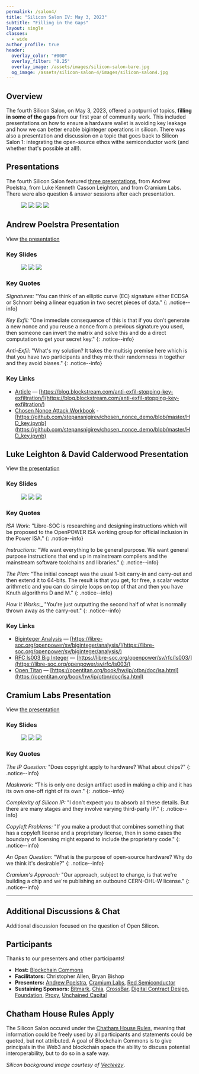 ```yaml
---
permalink: /salon4/
title: "Silicon Salon IV: May 3, 2023"
subtitle: "Filling in the Gaps"
layout: single
classes:
  - wide
author_profile: true
header:
  overlay_color: "#000"
  overlay_filter: "0.25"
  overlay_image: /assets/images/silicon-salon-bare.jpg
  og_image: /assets/silicon-salon-4/images/silicon-salon4.jpg
---
```


## Overview

The fourth Silicon Salon, on May 3, 2023, offered a potpurri of
topics, **filling in some of the gaps** from our first year of
community work. This included presentations on how to ensure a
hardware wallet is avoiding key leakage and how we can better enable
biginteger operations in silicon. There was also a presentation and
discussion on a topic that goes back to Silicon Salon 1: integrating
the open-source ethos withe semiconductor work (and whether that's
possible at all!).

## Presentations

The fourth Silicon Salon featured [three
presentations](/salon4/presentations), from Andrew Poelstra, from Luke
Kenneth Casson Leighton, and from Cramium Labs.  There were also
question & answer sessions after each presentation.

<figure class="third">
	<a href="https://www.siliconsalon.info/salon4/presentations/#silicon-salon-overview"><img src="/assets/silicon-salon-4/presentations/silicon-salon-presentation.jpg"></a>
	<a href="https://www.siliconsalon.info/salon4/presentations/#andrew-poelstra-presentation"><img src="/assets/silicon-salon-4/presentations/poelstra-presentation.jpg"></a>
	<a href="https://www.siliconsalon.info/salon4/presentations/#luke-leighton-david-calderwood-presentation"><img src="/assets/silicon-salon-4/presentations/libresoc-presentation.jpg"></a>
	<a href="https://www.siliconsalon.info/salon4/presentations/#cramium-labs-presentation"><img src="/assets/silicon-salon-4/presentations/cramium-presentation.jpg"></a>
</figure>

## Andrew Poelstra Presentation

View [the presentation](https://www.siliconsalon.info/salon4/presentations/#andrew-poelstra-presentation)

### Key Slides

<figure class="third">
	<a href="https://www.siliconsalon.info/assets/silicon-salon-4/presentations/poelstra-presentation-1.jpg"><img src="/assets/silicon-salon-4/presentations/poelstra-presentation-1.jpg"></a>
	<a href="https://www.siliconsalon.info/assets/silicon-salon-4/presentations/poelstra-presentation-2.jpg"><img src="/assets/silicon-salon-4/presentations/poelstra-presentation-2.jpg"></a>
	<a href="https://www.siliconsalon.info/assets/silicon-salon-4/presentations/poelstra-presentation-3.jpg"><img src="/assets/silicon-salon-4/presentations/poelstra-presentation-3.jpg"></a>	
</figure>

### Key Quotes

_Signatures:_ "You can think of an elliptic curve (EC) signature
either ECDSA or Schnorr being a linear equation in two secret pieces
of data."
{: .notice--info}

_Key Exfil:_ "One immediate consequence of this is that if you don't
generate a new nonce and you reuse a nonce from a previous signature
you used, then someone can invert the matrix and solve this and do a
direct computation to get your secret key."
{: .notice--info}

_Anti-Exfil:_ "What's my solution? It takes the multisig premise here
which is that you have two participants and they mix their randomness
in together and they avoid biases."
{: .notice--info}

### Key Links

* [Article](https://blog.blockstream.com/anti-exfil-stopping-key-exfiltration/) — [https://blog.blockstream.com/anti-exfil-stopping-key-exfiltration/](https://blog.blockstream.com/anti-exfil-stopping-key-exfiltration/)
* [Chosen Nonce Attack Workbook](https://github.com/stepansnigirev/chosen_nonce_demo/blob/master/HD_key.ipynb) - [https://github.com/stepansnigirev/chosen_nonce_demo/blob/master/HD_key.ipynb](https://github.com/stepansnigirev/chosen_nonce_demo/blob/master/HD_key.ipynb)

## Luke Leighton & David Calderwood Presentation

View [the presentation](https://www.siliconsalon.info/salon4/presentations/#luke-leighton-david-calderwood-presentation)

### Key Slides

<figure class="third">
	<a href="https://www.siliconsalon.info/assets/silicon-salon-4/presentations/libresoc-presentation-1.jpg"><img src="/assets/silicon-salon-4/presentations/libresoc-presentation-1.jpg"></a>
	<a href="https://www.siliconsalon.info/assets/silicon-salon-4/presentations/libresoc-presentation-2.jpg"><img src="/assets/silicon-salon-4/presentations/libresoc-presentation-2.jpg"></a>
	<a href="https://www.siliconsalon.info/assets/silicon-salon-4/presentations/libresoc-presentation-3.jpg"><img src="/assets/silicon-salon-4/presentations/libresoc-presentation-3.jpg"></a>
</figure>

### Key Quotes

_ISA Work:_ "Libre-SOC is researching and designing instructions which
will be proposed to the OpenPOWER ISA working group for official
inclusion in the Power ISA."
{: .notice--info}

_Instructions:_ "We want everything to be general purpose. We want
general purpose instructions that end up in mainstream compilers and
the mainstream software toolchains and libraries."
{: .notice--info}

_The Plan:_ "The initial concept was the usual 1-bit carry-in and
carry-out and then extend it to 64-bits. The result is that you get,
for free, a scalar vector arithmetic and you can do simple loops on
top of that and then you have Knuth algorithms D and M."
{: .notice--info}

_How It Works:__
"You're just outputting the second half of what is normally thrown
away as the carry-out."
{: .notice--info}

### Key Links

* [Biginteger Analysis](https://libre-soc.org/openpower/sv/biginteger/analysis/) — [https://libre-soc.org/openpower/sv/biginteger/analysis/](https://libre-soc.org/openpower/sv/biginteger/analysis/)
* [RFC ls003 Big Integer](https://libre-soc.org/openpower/sv/rfc/ls003/) — [https://libre-soc.org/openpower/sv/rfc/ls003/](https://libre-soc.org/openpower/sv/rfc/ls003/)
* [Open Titan](https://opentitan.org/book/hw/ip/otbn/doc/isa.html) — [https://opentitan.org/book/hw/ip/otbn/doc/isa.html](https://opentitan.org/book/hw/ip/otbn/doc/isa.html)

## Cramium Labs Presentation

View [the presentation](https://www.siliconsalon.info/salon4/presentations/#cramium-labs-presentation)

### Key Slides

<figure class="third">
	<a href="https://www.siliconsalon.info/assets/silicon-salon-4/presentations/cramium-presentation-1.jpg"><img src="/assets/silicon-salon-4/presentations/cramium-presentation-1.jpg"></a>
	<a href="https://www.siliconsalon.info/assets/silicon-salon-4/presentations/cramium-presentation-2.jpg"><img src="/assets/silicon-salon-4/presentations/cramium-presentation-2.jpg"></a>
	<a href="https://www.siliconsalon.info/assets/silicon-salon-4/presentations/cramium-presentation-3.jpg"><img src="/assets/silicon-salon-4/presentations/cramium-presentation-3.jpg"></a>	
</figure>

### Key Quotes

_The IP Question:_
"Does copyright apply to hardware? What about chips?"
{: .notice--info}

_Maskwork:_
"This is only one design artifact used in making a chip and it has its
own one-off right of its own."
{: .notice--info}

_Complexity of Silicon IP:_
"I don't expect you to absorb all these details. But there are many
stages and they involve varying third-party IP."
{: .notice--info}

_Copyleft Problems:_
"If you make a product that combines something that has a copyleft
license and a proprietary license, then in some cases the boundary of
licensing might expand to include the proprietary code."
{: .notice--info}

_An Open Question:_
"What is the purpose of open-source hardware? Why do we think it's
desirable?"
{: .notice--info}

_Cramium's Approach:_
"Our approach, subject to change, is that we're building a chip and
we're publishing an outbound CERN-OHL-W license."
{: .notice--info}

--------------

## Additional Discussions & Chat

Additional discussion focused on the question of Open Silicon.

## Participants

Thanks to our presenters and other participants!

* **Host:** [Blockchain Commons](https://www.blockchaincommons.com/)
* **Facilitators:** Christopher Allen, Bryan Bishop
* **Presenters:** [Andrew Poelstra](https://github.com/apoelstra), [Cramium Labs](https://www.cramiumlabs.com/), [Red Semiconductor](https://redsemiconductor.com/)
* **Sustaining Sponsors:** [Bitmark](https://bitmark.com/), [Chia](https://www.chia.net/), [CrossBar](https://www.crossbar-inc.com/), [Digital Contract Design](https://contract.design/), [Foundation](https://foundationdevices.com/), [Proxy](https://www.proxy.com/), [Unchained Capital](https://unchained.com/)

## Chatham House Rules Apply

The Silicon Salon occured under the [Chatham House
Rules](https://www.chathamhouse.org/about-us/chatham-house-rule),
meaning that information could be freely used by all participants and
statements could be quoted, but not attributed. A goal of Blockchain
Commons is to give principals in the Web3 and blockchain space the
ability to discuss potential interoperability, but to do so in a safe
way.

_Silicon background image courtesy of
[Vecteezy](https://www.vecteezy.com/vector-art/344822-printed-circuit-board-vector-illustration)_.
